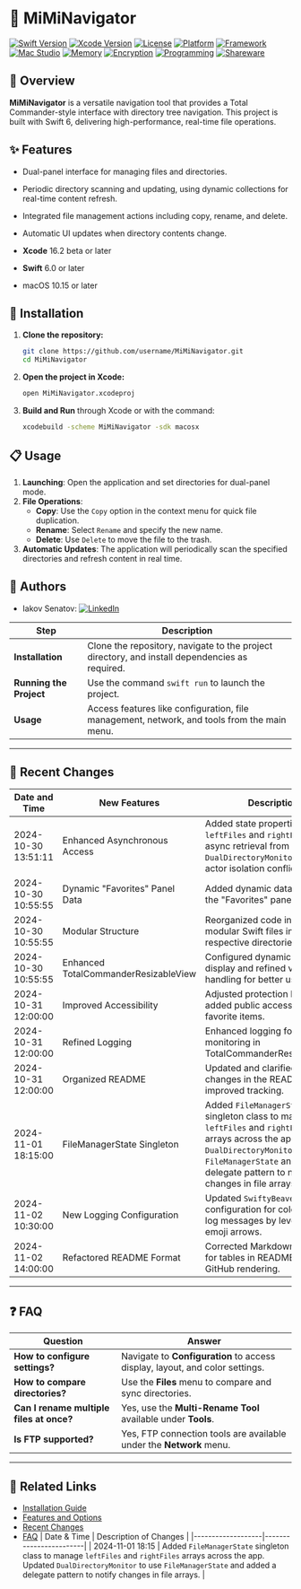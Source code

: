 
# 📁 MiMiNavigator

[![Swift Version](https://img.shields.io/badge/Swift-6.0-blue.svg)](https://swift.org)
[![Xcode Version](https://img.shields.io/badge/Xcode-16.1-blue.svg)](https://developer.apple.com/xcode/)
[![License](https://img.shields.io/badge/License-MIT-lightgrey.svg)](LICENSE)
[![Platform](https://img.shields.io/badge/Platform-macOS-blue.svg)](https://www.apple.com/macos/)
[![Framework](https://img.shields.io/badge/Framework-SwiftUI-blueviolet.svg)](https://developer.apple.com/xcode/swiftui/)
[![Mac Studio](https://img.shields.io/badge/Device-Mac_Studio_M2Max-orange.svg)](https://www.apple.com/mac-studio/)
[![Memory](https://img.shields.io/badge/RAM-32_GB-brightgreen.svg)]()
[![Encryption](https://img.shields.io/badge/Encryption-Enabled-green.svg)]()
[![Programming](https://img.shields.io/badge/Type-Free_Programming-lightblue.svg)]()
[![Shareware](https://img.shields.io/badge/License-Shareware-yellow.svg)]()
## 📖 Overview

**MiMiNavigator** is a versatile navigation tool that provides a Total Commander-style interface with directory tree navigation. This project is built with Swift 6, delivering high-performance, real-time file operations.

## ✨ Features

- Dual-panel interface for managing files and directories.
- Periodic directory scanning and updating, using dynamic collections for real-time content refresh.
- Integrated file management actions including copy, rename, and delete.
- Automatic UI updates when directory contents change.


- **Xcode** 16.2 beta or later
- **Swift** 6.0 or later
- macOS 10.15 or later

## 🚀 Installation

1. **Clone the repository:**
   ```bash
   git clone https://github.com/username/MiMiNavigator.git
   cd MiMiNavigator
   ```
2. **Open the project in Xcode:**
   ```bash
   open MiMiNavigator.xcodeproj
   ```
3. **Build and Run** through Xcode or with the command:
   ```bash
   xcodebuild -scheme MiMiNavigator -sdk macosx
   ```

## 📋 Usage

1. **Launching**: Open the application and set directories for dual-panel mode.
2. **File Operations**:
   - **Copy**: Use the `Copy` option in the context menu for quick file duplication.
   - **Rename**: Select `Rename` and specify the new name.
   - **Delete**: Use `Delete` to move the file to the trash.
3. **Automatic Updates**: The application will periodically scan the specified directories and refresh content in real time.

## 👤 Authors

- Iakov Senatov:
  [![LinkedIn](https://img.shields.io/badge/LinkedIn-blue.svg?logo=linkedin&colorB=555)](https://www.linkedin.com/in/iakov-senatov-07060765)

| Step                    | Description                                                                                    |
|-------------------------|------------------------------------------------------------------------------------------------|
| **Installation**        | Clone the repository, navigate to the project directory, and install dependencies as required. |
| **Running the Project** | Use the command `swift run` to launch the project.                                             |
| **Usage**               | Access features like configuration, file management, network, and tools from the main menu.    |

---

## 📅 Recent Changes

| Date and Time         | New Features                           | Description                                                                                                               |
|-----------------------|----------------------------------------|---------------------------------------------------------------------------------------------------------------------------|
| 2024-10-30 13:51:11   | Enhanced Asynchronous Access           | Added state properties for `leftFiles` and `rightFiles`, using async retrieval from `DualDirectoryMonitor` to avoid actor isolation conflicts. |
| 2024-10-30 10:55:55   | Dynamic "Favorites" Panel Data         | Added dynamic data loading in the "Favorites" panel.                                                                      |
| 2024-10-30 10:55:55   | Modular Structure                      | Reorganized code into smaller, modular Swift files in their respective directories.                                       |
| 2024-10-30 10:55:55   | Enhanced TotalCommanderResizableView   | Configured dynamic content display and refined view handling for better usability.                                        |
| 2024-10-31 12:00:00   | Improved Accessibility                 | Adjusted protection level and added public access method for favorite items.                                              |
| 2024-10-31 12:00:00   | Refined Logging                        | Enhanced logging for start/stop monitoring in TotalCommanderResizableView.                                                |
| 2024-10-31 12:00:00   | Organized README                       | Updated and clarified recent changes in the README for improved tracking.                                                 |
| 2024-11-01 18:15:00   | FileManagerState Singleton             | Added `FileManagerState` singleton class to manage `leftFiles` and `rightFiles` arrays across the app. Updated `DualDirectoryMonitor` to use `FileManagerState` and added a delegate pattern to notify changes in file arrays. |
| 2024-11-02 10:30:00   | New Logging Configuration              | Updated `SwiftyBeaver` configuration for color-coded log messages by level using emoji arrows.                            |
| 2024-11-02 14:00:00   | Refactored README Format               | Corrected Markdown formatting for tables in README for better GitHub rendering.                                           |

---

## ❓ FAQ

| Question                                        | Answer                                                                                     |
|-------------------------------------------------|--------------------------------------------------------------------------------------------|
| **How to configure settings?**                  | Navigate to **Configuration** to access display, layout, and color settings.               |
| **How to compare directories?**                 | Use the **Files** menu to compare and sync directories.                                    |
| **Can I rename multiple files at once?**        | Yes, use the **Multi-Rename Tool** available under **Tools**.                              |
| **Is FTP supported?**                           | Yes, FTP connection tools are available under the **Network** menu.                        |

---

## 🔗 Related Links

- [Installation Guide](#quick-start-guide)
- [Features and Options](#features-and-options)
- [Recent Changes](#recent-changes)
- [FAQ](#faq)
| Date & Time       | Description of Changes |
|-------------------|------------------------|
| 2024-11-01 18:15    | Added `FileManagerState` singleton class to manage `leftFiles` and `rightFiles` arrays across the app. Updated `DualDirectoryMonitor` to use `FileManagerState` and added a delegate pattern to notify changes in file arrays. |
